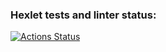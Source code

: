 ### Hexlet tests and linter status:
[![Actions Status](https://github.com/VileDeveloper/python-project-49/workflows/hexlet-check/badge.svg)](https://github.com/VileDeveloper/python-project-49/actions)